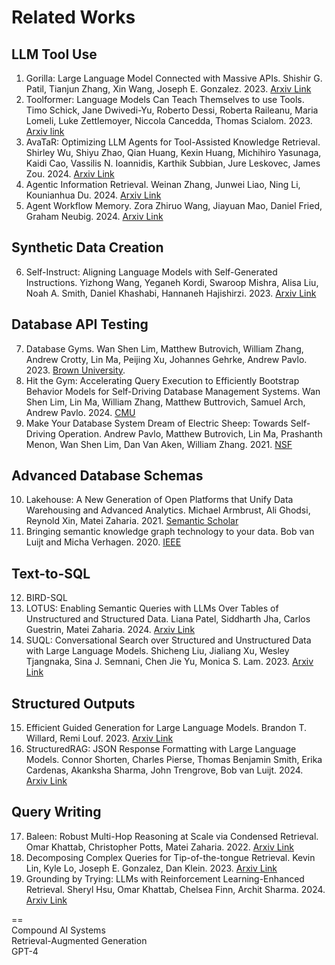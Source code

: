# Related Works

## LLM Tool Use
1. Gorilla: Large Language Model Connected with Massive APIs. Shishir G. Patil, Tianjun Zhang, Xin Wang, Joseph E. Gonzalez. 2023. [Arxiv Link](https://arxiv.org/abs/2305.15334)
2. Toolformer: Language Models Can Teach Themselves to use Tools. Timo Schick, Jane Dwivedi-Yu, Roberto Dessi, Roberta Raileanu, Maria Lomeli, Luke Zettlemoyer, Niccola Cancedda, Thomas Scialom. 2023. [Arxiv link](https://arxiv.org/abs/2302.04761)
3. AvaTaR: Optimizing LLM Agents for Tool-Assisted Knowledge Retrieval. Shirley Wu, Shiyu Zhao, Qian Huang, Kexin Huang, Michihiro Yasunaga, Kaidi Cao, Vassilis N. Ioannidis, Karthik Subbian, Jure Leskovec, James Zou. 2024. [Arxiv Link](https://arxiv.org/pdf/2406.11200)
4. Agentic Information Retrieval. Weinan Zhang, Junwei Liao, Ning Li, Kounianhua Du. 2024. [Arxiv Link](https://arxiv.org/abs/2410.09713)
5. Agent Workflow Memory. Zora Zhiruo Wang, Jiayuan Mao, Daniel Fried, Graham Neubig. 2024. [Arxiv Link](https://arxiv.org/abs/2409.07429)

## Synthetic Data Creation
6. Self-Instruct: Aligning Language Models with Self-Generated Instructions. Yizhong Wang, Yeganeh Kordi, Swaroop Mishra, Alisa Liu, Noah A. Smith, Daniel Khashabi, Hannaneh Hajishirzi. 2023. [Arxiv Link](https://arxiv.org/abs/2212.10560)

## Database API Testing
7. Database Gyms. Wan Shen Lim, Matthew Butrovich, William Zhang, Andrew Crotty, Lin Ma, Peijing Xu, Johannes Gehrke, Andrew Pavlo. 2023. [Brown University](https://cs.brown.edu/people/acrotty/pubs/p27-lim.pdf).
8. Hit the Gym: Accelerating Query Execution to Efficiently Bootstrap Behavior Models for Self-Driving Database Management Systems. Wan Shen Lim, Lin Ma, William Zhang, Matthew Buttrovich, Samuel Arch, Andrew Pavlo. 2024. [CMU](https://www.pdl.cmu.edu/PDL-FTP/Database/p3680-lim.pdf)
9. Make Your Database System Dream of Electric Sheep: Towards Self-Driving Operation. Andrew Pavlo, Matthew Butrovich, Lin Ma, Prashanth Menon, Wan Shen Lim, Dan Van Aken, William Zhang. 2021. [NSF](https://par.nsf.gov/servlets/purl/10312181)

## Advanced Database Schemas
10. Lakehouse: A New Generation of Open Platforms that Unify Data Warehousing and Advanced Analytics. Michael Armbrust, Ali Ghodsi, Reynold Xin, Matei Zaharia. 2021. [Semantic Scholar](https://www.semanticscholar.org/paper/Lakehouse%3A-A-New-Generation-of-Open-Platforms-that-Zaharia-Ghodsi/451cf5fc9786ed4f7e1d9877f08d00f8b1262121)
11. Bringing semantic knowledge graph technology to your data. Bob van Luijt and Micha Verhagen. 2020. [IEEE](https://ieeexplore.ieee.org/abstract/document/8994851)

## Text-to-SQL
12. BIRD-SQL
13. LOTUS: Enabling Semantic Queries with LLMs Over Tables of Unstructured and Structured Data. Liana Patel, Siddharth Jha, Carlos Guestrin, Matei Zaharia. 2024. [Arxiv Link](https://arxiv.org/abs/2407.11418)
14. SUQL: Conversational Search over Structured and Unstructured Data with Large Language Models. Shicheng Liu, Jialiang Xu, Wesley Tjangnaka, Sina J. Semnani, Chen Jie Yu, Monica S. Lam. 2023. [Arxiv Link](https://arxiv.org/abs/2311.09818)

## Structured Outputs
15. Efficient Guided Generation for Large Language Models. Brandon T. Willard, Remi Louf. 2023. [Arxiv Link](https://arxiv.org/abs/2307.09702)
16. StructuredRAG: JSON Response Formatting with Large Language Models. Connor Shorten, Charles Pierse, Thomas Benjamin Smith, Erika Cardenas, Akanksha Sharma, John Trengrove, Bob van Luijt. 2024. [Arxiv Link](https://arxiv.org/abs/2408.11061)

## Query Writing
17. Baleen: Robust Multi-Hop Reasoning at Scale via Condensed Retrieval. Omar Khattab, Christopher Potts, Matei Zaharia. 2022. [Arxiv Link](https://arxiv.org/abs/2101.00436)
18. Decomposing Complex Queries for Tip-of-the-tongue Retrieval. Kevin Lin, Kyle Lo, Joseph E. Gonzalez, Dan Klein. 2023. [Arxiv Link](https://arxiv.org/abs/2305.15053)
19. Grounding by Trying: LLMs with Reinforcement Learning-Enhanced Retrieval. Sheryl Hsu, Omar Khattab, Chelsea Finn, Archit Sharma. 2024. [Arxiv Link](https://arxiv.org/pdf/2410.23214?)

==
<br />
Compound AI Systems
<br />
Retrieval-Augmented Generation
<br />
GPT-4
